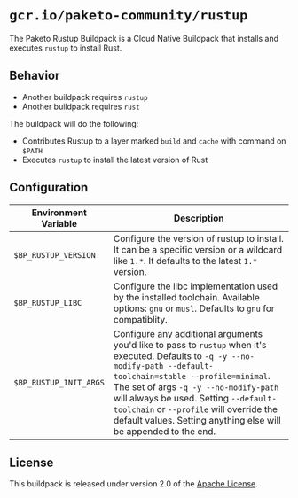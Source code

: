 # `gcr.io/paketo-community/rustup`

The Paketo Rustup Buildpack is a Cloud Native Buildpack that installs and executes `rustup` to install Rust.

## Behavior

* Another buildpack requires `rustup`
* Another buildpack requires `rust`

The buildpack will do the following:

* Contributes Rustup to a layer marked `build` and `cache` with command on `$PATH`
* Executes `rustup` to install the latest version of Rust

## Configuration
| Environment Variable   | Description                                                                                                                                                                                                                                                                                                                                                              |
| ---------------------- | ------------------------------------------------------------------------------------------------------------------------------------------------------------------------------------------------------------------------------------------------------------------------------------------------------------------------------------------------------------------------ |
| `$BP_RUSTUP_VERSION`   | Configure the version of rustup to install. It can be a specific version or a wildcard like `1.*`. It defaults to the latest `1.*` version.                                                                                                                                                                                                                              |
| `$BP_RUSTUP_LIBC`      | Configure the libc implementation used by the installed toolchain. Available options: `gnu` or `musl`. Defaults to `gnu` for compatiblity.                                                                                                                                                                                                                               |
| `$BP_RUSTUP_INIT_ARGS` | Configure any additional arguments you'd like to pass to `rustup` when it's executed. Defaults to `-q -y --no-modify-path --default-toolchain=stable --profile=minimal`. The set of args `-q -y --no-modify-path` will always be used. Setting `--default-toolchain` or `--profile` will override the default values. Setting anything else will be appended to the end. |

## License

This buildpack is released under version 2.0 of the [Apache License][a].

[a]: http://www.apache.org/licenses/LICENSE-2.0
